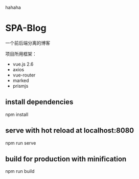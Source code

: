hahaha
# SPA-Blog
一个前后端分离的博客

项目所用框架：
- vue.js 2.6
- axios
- vue-router
- marked
- prismjs

## install dependencies
npm install

## serve with hot reload at localhost:8080
npm run serve

## build for production with minification
npm run build


